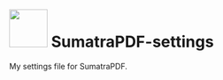 # <img src="https://i.postimg.cc/NMwgsqW0/Sumatra-PDF-logo-svg.png" width="69"> SumatraPDF-settings
My settings file for SumatraPDF.
